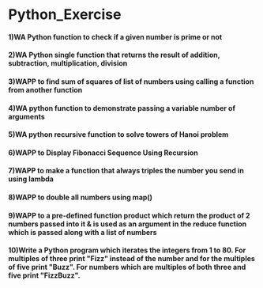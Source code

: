 # Python_Exercise


	
#### 1)WA Python function to check if a given number is prime or not
#### 2)WA Python single function that returns the result of addition, subtraction, multiplication, division
#### 3)WAPP to find sum of squares of list of numbers using calling a function from another function
#### 4)WA python function to demonstrate passing a variable number of arguments
#### 5)WA python recursive function to solve towers of Hanoi problem
#### 6)WAPP  to Display Fibonacci Sequence Using Recursion
#### 7)WAPP to make a function that always triples the number you send in using lambda
#### 8)WAPP to double all numbers using map()
#### 9)WAPP to a pre-defined function product which return the product of 2 numbers passed into it & is used as an argument in the reduce function which is passed along with a list of numbers
#### 10)Write a Python program which iterates the integers from 1 to 80. For multiples of three print "Fizz" instead of the number and for the multiples of five print "Buzz". For numbers which are multiples of both three and five print "FizzBuzz".
